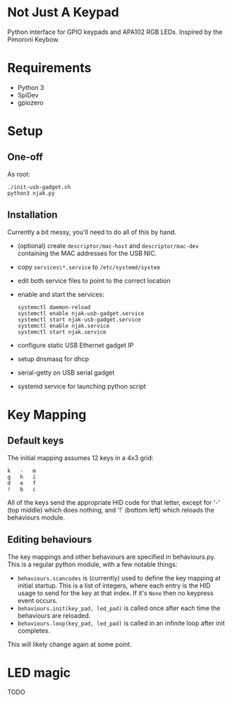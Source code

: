 # Not Just A Keypad
Python interface for GPIO keypads and APA102 RGB LEDs. Inspired by the Pimoroni Keybow.

# Requirements
- Python 3
- SpiDev
- gpiozero

# Setup
## One-off
As root:

    ./init-usb-gadget.sh
    python3 njak.py


## Installation
Currently a bit messy, you'll need to do all of this by hand.

- (optional) create `descriptor/mac-host` and `descriptor/mac-dev` containing the MAC addresses for the USB NIC.
- copy `services\*.service` to `/etc/systemd/system`
- edit both service files to point to the correct location
- enable and start the services:

      systemctl daemon-reload
      systemctl enable njak-usb-gadget.service
      systemctl start njak-usb-gadget.service
      systemctl enable njak.service
      systemctl start njak.service
      
- configure static USB Ethernet gadget IP
- setup dnsmasq for dhcp
- serial-getty on USB serial gadget
- systemd service for launching python script

# Key Mapping
## Default keys
The initial mapping assumes 12 keys in a 4x3 grid:

    k   -   m
    g   h   i
    d   e   f
    !   b   c

All of the keys send the appropriate HID code for that letter, except for '-' (top middle) which does nothing, and
'!' (bottom left) which reloads the behaviours module.

## Editing behaviours
The key mappings and other behaviours are specified in behaviours.py. This is a regular python module, with a few notable things:

- `behaviours.scancodes` is (currently) used to define the key mapping at initial startup. This is a
  list of integers, where each entry is the HID usage to send for the key at that index. If it's `None` then
  no keypress event occurs.
- `behaviours.init(key_pad, led_pad)` is called once after each time the behaviours are reloaded.
- `behaviours.loop(key_pad, led_pad)` is called in an infinite loop after init completes.

This will likely change again at some point.


# LED magic
TODO

